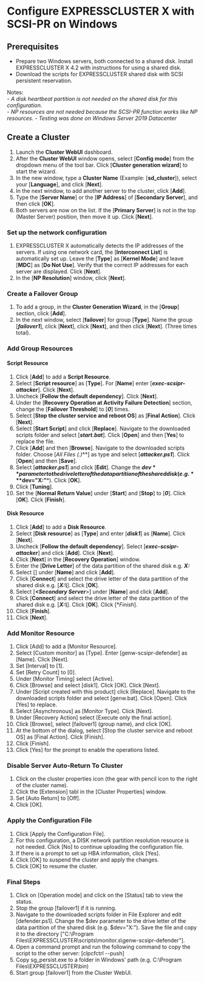 # Configure EXPRESSCLUSTER X with SCSI-PR on Windows
## Prerequisites
- Prepare two Windows servers, both connected to a shared disk. Install EXPRESSCLUSTER X 4.2 with instructions for using a shared disk.    
- Download the scripts for EXPRESSCLUSTER shared disk with SCSI persistent reservation.    
    
Notes:    
    - *A disk heartbeat partition is not needed on the shared disk for this configuration.*    
    - *NP resources are not needed because the SCSI-PR function works like NP resources.*
    - *Testing was done on Windows Server 2019 Datacenter*

## Create a Cluster

1.	Launch the **Cluster WebUI** dashboard.
2.	After the **Cluster WebUI** window opens, select [**Config mode**] from the dropdown menu of the tool bar. Click [**Cluster generation wizard**] to start the wizard.
3.	In the new window, type a **Cluster Name** (Example: [**sd_cluster**]), select your [**Language**], and click [**Next**].
4.	In the next window, to add another server to the cluster, click [**Add**].
5.	Type the [**Server Name**] or the [**IP Address**] of [**Secondary Server**], and then click [**OK**].
6.	Both servers are now on the list. If the [**Primary Server**] is not in the top (Master Server) position, then move it up. Click [**Next**].

### Set up the network configuration
1.	EXPRESSCLUSTER X automatically detects the IP addresses of the servers. If using one network card, the [**Interconnect List**] is automatically set up. Leave the [**Type**] as [**Kernel Mode**] and leave [**MDC**] as [**Do Not Use**]. Verify that the correct IP addresses for each server are displayed. Click [**Next**].
2.	In the [**NP Resolution**] window, click [**Next**].

### Create a Failover Group
1.	To add a group, in the **Cluster Generation Wizard**, in the [**Group**] section, click [**Add**].
2.	In the next window, select [**failover**] for group [**Type**]. Name the group [***failover1***], click [**Next**], click [**Next**], and then click [**Next**]. (Three times total).

### Add Group Resources
#### Script Resource
1.	Click [**Add**] to add a **Script Resource**.
2.	Select [**Script resource**] as [**Type**]. For [**Name**] enter [***exec-scsipr-attacker***]. Click [**Next**].
3.	Uncheck [**Follow the default dependency**]. Click [**Next**].
4.	Under the [**Recovery Operation at Activity Failure Detection**] section, change the [**Failover Threshold**] to [***0***] times.
5.	Select [**Stop the cluster service and reboot OS**] as [**Final Action**]. Click [**Next**].
6.	Select [**Start Script**] and click [**Replace**]. Navigate to the downloaded scripts folder and select [***start.bat***]. Click [**Open**] and then [**Yes**] to replace the file.
7.	Click [**Add**] and then [**Browse**]. Navigate to the downloaded scripts folder. Choose [***All Files (*.*)***] as type and select [***attacker.ps1***]. Click [**Open**] and then [**Save**].
8.	Select [***attacker.ps1***] and click [**Edit**]. Change the **$dev** parameter to the drive letter of the data partition of the shared disk (e.g. ***$dev="X:"***). Click [**OK**].
9.	Click [**Tuning**].
10.	Set the [**Normal Return Value**] under [**Start**] and [**Stop**] to [***0***]. Click [**OK**]. Click [**Finish**].

#### Disk Resource
1.	Click [**Add**] to add a **Disk Resource**.
2.	Select [**Disk resource**] as [**Type**] and enter [***disk1***] as [**Name**]. Click [**Next**].
3.	Uncheck [**Follow the default dependency**]. Select [***exec-scsipr-attacker***] and click [**Add**]. Click [**Next**].
4.	Click [**Next**] in the [**Recovery Operation**] window.
5.	Enter the [**Drive Letter**] of the data partition of the shared disk e.g. ***X:*** 
6.	Select [***<Primary Server>***] under [**Name**] and click [**Add**].
7.	Click [**Connect**] and select the drive letter of the data partition of the shared disk e.g. [***X:\\***]. Click [**OK**].
8.	Select [***<Secondary Server***>] under [**Name**] and click [**Add**].
9.	Click [**Connect**] and select the drive letter of the data partition of the shared disk e.g. [***X:\\***]. Click [**OK**]. Click [**Finish*].
10.	Click [**Finish**].
11.	Click [**Next**].

### Add Monitor Resource
1.	Click [Add] to add a [Monitor Resource].
2.	Select [Custom monitor] as [Type]. Enter [genw-scsipr-defender] as [Name]. Click [Next].
3.	Set [Interval] to [1].
4.	Set [Retry Count] to [0].
3.	Under [Monitor Timing] select [Active].
4.	Click [Browse] and select [disk1]. Click [OK]. Click [Next].
5.	Under [Script created with this product] click [Replace]. Navigate to the downloaded scripts folder and select [genw.bat]. Click [Open]. Click [Yes] to replace.
6.	Select [Asynchronous] as [Monitor Type]. Click [Next].
7.	Under [Recovery Action] select [Execute only the final action].
8.	Click [Browse], select [failover1] (group name), and click [OK].
9.	At the bottom of the dialog, select [Stop the cluster service and reboot OS] as [Final Action]. Click [Finish].
10.	Click [Finish].
11.	Click [Yes] for the prompt to enable the operations listed.

### Disable Server Auto-Return To Cluster
1.	Click on the cluster properties icon (the gear with pencil icon to the right of the cluster name).
2.	Click the [Extension] tabl in the [Cluster Properties] window.
3.	Set [Auto Return] to [Off].
4.	Click [OK].

### Apply the Configuration File
1.	Click [Apply the Configuration File].
2.	For this configuration, a DISK network partition resolution resource is not needed. Click [No] to continue uploading the configuration file.
3.	If there is a prompt to set up HBA information, click [Yes].
4.	Click [OK] to suspend the cluster and apply the changes.
5.	Click [OK] to resume the cluster.

### Final Steps
1. Click on [Operation mode] and click on the [Status] tab to view the status.
2. Stop the group [failover1] if it is running.
3. Navigate to the downloaded scripts folder in File Explorer and edit [defender.ps1]. Change the $dev parameter to the drive letter of the data partition of the shared disk (e.g. $dev="X:"). Save the file and copy it to the directory ["C:\Program Files\EXPRESSCLUSTER\scripts\monitor.s\genw-scsipr-defender"].
4. Open a command prompt and run the following command to copy the script to the other server:
[clpcfctrl --push]
5. Copy sg_persist.exe to a folder in Windows' path (e.g. C:\Program Files\EXPRESSCLUSTER\bin)
6. Start group [failover1] from the Cluster WebUI.

